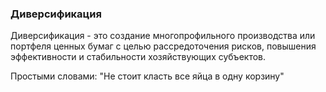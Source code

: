 ### Диверсификация
Диверсификация - это создание многопрофильного производства или портфеля ценных бумаг с целью рассредоточения рисков, повышения эффективности и стабильности хозяйствующих субъектов.

Простыми словами: "Не стоит класть все яйца в одну корзину"